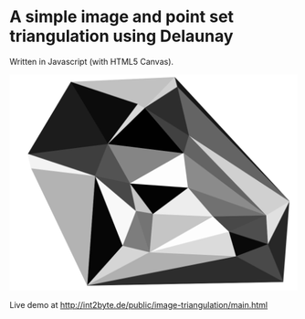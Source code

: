 A simple image and point set triangulation using Delaunay 
=========================================================

Written in Javascript (with HTML5 Canvas).


![A simple triangulation with 25 points](triangulation-a.png)




 Live demo at http://int2byte.de/public/image-triangulation/main.html
 